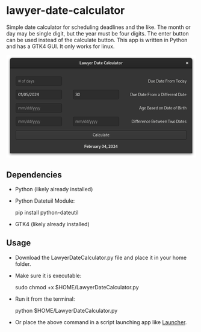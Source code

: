 # lawyer-date-calculator
Simple date calculator for scheduling deadlines and the like. The month or day may be single digit, but the year must be four digits. The enter button can be used instead of the calculate button. This app is written in Python and has a GTK4 GUI. It only works for linux.

<img src="screenshot.png" alt="screenshot" style="width: auto; height: auto;">

## Dependencies
* Python (likely already installed)
* Python Datetuil Module:

	pip install python-dateutil
	
* GTK4 (likely already installed)

## Usage
* Download the LawyerDateCalculator.py file and place it in your home folder.
* Make sure it is executable:

	sudo chmod +x $HOME/LawyerDateCalculator.py
	
* Run it from the terminal:

	python $HOME/LawyerDateCalculator.py
	
* Or place the above command in a script launching app like [Launcher](https://extensions.gnome.org/extension/5874/launcher/).   

